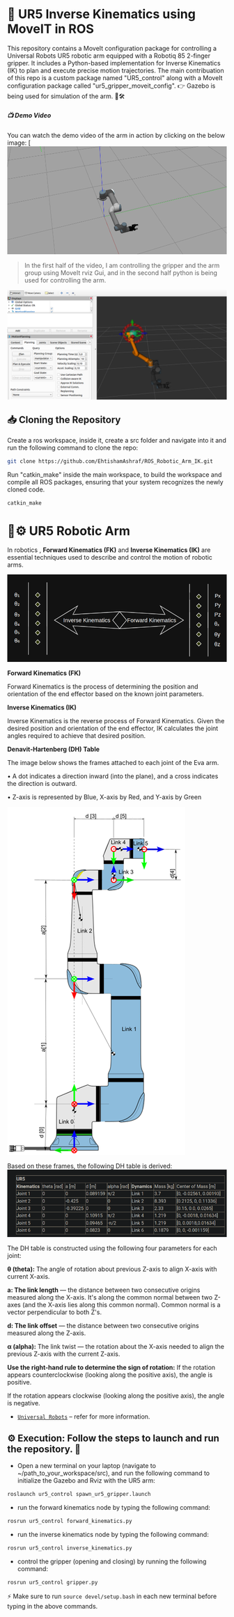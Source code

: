 # 🦾 UR5 Inverse Kinematics using MoveIT in ROS
This repository contains a MoveIt configuration package for controlling a Universal Robots UR5 robotic arm equipped with a Robotiq 85 2-finger gripper. It includes a Python-based implementation for Inverse Kinematics (IK) to plan and execute precise motion trajectories. 
The main contribuation of this repo is a custom package named "UR5_control" along with a MoveIt configuration package called "ur5_gripper_moveit_config". 
👉 Gazebo is being used for simulation of the arm. 🤖🛠

##### 📺 Demo Video
You can watch the demo video of the arm in action by clicking on the below image:
[![Watch the video](https://github.com/EhtishamAshraf/ROS_Robotic_Arm_IK/blob/60bff498d70ef3fdcbd5e8199567287aac43b96b/ur5_control/Images/Gazebo.png)

> In the first half of the video, I am controlling the gripper and the arm group using MoveIt rviz Gui, and in the second half python is being used for controlling the arm.

![Rviz](https://github.com/EhtishamAshraf/ROS_Robotic_Arm_IK/blob/60bff498d70ef3fdcbd5e8199567287aac43b96b/ur5_control/Images/Rviz.png)

## 📥 Cloning the Repository
Create a ros workspace, inside it, create a src folder and navigate into it and run the following command to clone the repo:
```bash
git clone https://github.com/EhtishamAshraf/ROS_Robotic_Arm_IK.git
```
Run "catkin_make" inside the main workspace, to build the workspace and compile all ROS packages, ensuring that your system recognizes the newly cloned code.
```bash
catkin_make 
```
# 🤖⚙️ UR5 Robotic Arm
In robotics , **Forward Kinematics (FK)** and **Inverse Kinematics (IK)** are essential techniques used to describe and control the motion of robotic arms.

![FK_IK](https://github.com/EhtishamAshraf/ROS_Robotic_Arm_IK/blob/c0da7bc2267630df0f25671ed0f90d084a8b1dd1/ur5_control/Images/FK_IK.png)

**Forward Kinematics (FK)**

Forward Kinematics is the process of determining the position and orientation of the end effector based on the known joint parameters.

**Inverse Kinematics (IK)**

Inverse Kinematics is the reverse process of Forward Kinematics. Given the desired position and orientation of the end effector, IK calculates the joint angles required to achieve that desired position.

**Denavit-Hartenberg (DH) Table**

The image below shows the frames attached to each joint of the Eva arm.

   • A dot indicates a direction inward (into the plane), and a cross indicates the direction is outward.

   • Z-axis is represented by Blue, X-axis by Red, and Y-axis by Green

![ur5 Frames](https://github.com/EhtishamAshraf/ROS_Robotic_Arm_IK/blob/60bff498d70ef3fdcbd5e8199567287aac43b96b/ur5_control/Images/ur5_frames.png)

Based on these frames, the following DH table is derived:
![DH Table](https://github.com/EhtishamAshraf/ROS_Robotic_Arm_IK/blob/c0da7bc2267630df0f25671ed0f90d084a8b1dd1/ur5_control/Images/DH%20Table.png)


The DH table is constructed using the following four parameters for each joint:

   **θ (theta):** The angle of rotation about previous Z-axis to align X-axis with current X-axis.

   **a: The link length** — the distance between two consecutive origins measured along the X-axis.
   It's along the common normal between two Z-axes (and the X-axis lies along this common normal). Common normal is a vector perpendicular to both Z's.

   **d: The link offset** — the distance between two consecutive origins measured along the Z-axis.

   **α (alpha):** The link twist — the rotation about the X-axis needed to align the previous Z-axis with the current Z-axis.

   **Use the right-hand rule to determine the sign of rotation:**
   If the rotation appears counterclockwise (looking along the positive axis), the angle is positive.

   If the rotation appears clockwise (looking along the positive axis), the angle is negative.

- [`Universal Robots`](https://www.universal-robots.com/articles/ur/application-installation/dh-parameters-for-calculations-of-kinematics-and-dynamics/) – refer for more information.

## ⚙️ Execution: Follow the steps to launch and run the repository. 🚀
- Open a new terminal on your laptop (navigate to ~/path_to_your_workspace/src), 
  and run the following command to initialize the Gazebo and Rviz with the UR5 arm:
```bash
roslaunch ur5_control spawn_ur5_gripper.launch
```
- run the forward kinematics node by typing the following command:
```bash
rosrun ur5_control forward_kinematics.py
```
- run the inverse kinematics node by typing the following command:
```bash
rosrun ur5_control inverse_kinematics.py
```
- control the gripper (opening and closing) by running the following command:
```bash
rosrun ur5_control gripper.py
```
⚡ Make sure to run `source devel/setup.bash` in each new terminal before typing in the above commands.

